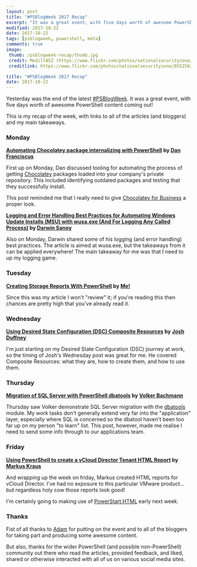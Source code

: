 ```yaml
---
layout: post
title: "#PSBlogWeek 2017 Recap"
excerpt: "It was a great event, with five days worth of awesome PowerShell content coming out!"
modified: 2017-10-22
date: 2017-10-22
tags: [psblogweek, powershell, meta]
comments: true
image:
 thumb: /psblogweek-recap/thumb.jpg
 credit: MedillNSZ (https://www.flickr.com/photos/nationalsecurityzone/)
 creditlink: https://www.flickr.com/photos/nationalsecurityzone/8552562622

title: "#PSBlogWeek 2017 Recap"
date: 2017-10-22
---
```


Yesterday was the end of the latest [#PSBlogWeek](http://psblogweek.com/). It was
a great event, with five days worth of awesome PowerShell content coming out!

This is my recap of the week, with links to all of the articles (and bloggers) and
my main takeaways.

### Monday

**[Automating Chocolatey package internalizing with PowerShell][Post 1] by
[Dan Franciscus](https://twitter.com/dan_franciscus)**

First up on Monday, Dan discussed tooling for automating the process of getting
[Chocolatey](https://chocolatey.org/) packages loaded into your company's private
repository. This included identifying outdated packages and testing that they
successfully install.

This post reminded me that I really need to give [Chocolatey for Business](https://chocolatey.org/pricing)
a proper look.

**[Logging and Error Handling Best Practices for Automating Windows Update Installs
(MSU) with wusa.exe (And For Logging Any Called Process)][Post 2] by
[Darwin Sanoy](https://twitter.com/DarwinTheorizes)**

Also on Monday, Darwin shared some of his logging (and error handling) best practices.
The article is aimed at wusa.exe, but the takeaways from it can be applied everywhere!
The main takeaway for me was that I need to up my logging game.

### Tuesday

**[Creating Storage Reports With PowerShell][Post 3] by [Me!](https://twitter.com/WindosNZ)**

Since this was my article I won't "review" it; if you're reading this then chances are
pretty high that you've already read it.

### Wednesday

**[Using Desired State Configuration (DSC) Composite Resources][Post 4] by
[Josh Duffney](https://twitter.com/joshduffney)**

I'm just starting on my Desired State Configuration (DSC) journey at work, so the timing
of Josh's Wednesday post was great for me. He covered Composite Resources: what they are,
how to create them, and how to use them.

### Thursday

**[Migration of SQL Server with PowerShell dbatools][Post 5] by
[Volker Bachmann](https://twitter.com/VolkerBachmann)**

Thursday saw Volker demonstrate SQL Server migration with the [dbatools](https://dbatools.io/) module.
My work tasks don't generally extend very far into the "application" layer, especially
where SQL is concerned so the dbatool haven't been too far up on my person "to learn"
list. This post, however, made me realise I need to send some info through to our
applications team.

### Friday

**[Using PowerShell to create a vCloud Director Tenant HTML Report][Post 6] by
[Markus Kraus](https://twitter.com/vMarkus_K/)**

And wrapping up the week on friday, Markus created HTML reports for vCloud Director. I've
had no exposure to this particular VMware product... but regardless holy cow those reports
look good!

I'm certainly going to making use of [PowerStart HTML](https://github.com/tdewin/randomsamples/tree/master/powerstarthtml)
early next week.

### Thanks

Fist of all thanks to [Adam](https://twitter.com/adbertram) for putting on the event and to
all of the bloggers for taking part and producing some awesome content.

But also, thanks for the wider PowerShell (and possible non-PowerShell) community out there
who read the articles, provided feedback, and liked, shared or otherwise interacted with all
of us on various social media sites.

[Post 1]: https://winsysblog.com/2017/10/automating-chocolatey-package-internalizing-with-powershell.html
[Post 2]: https://cloudywindows.io/post/logging-and-error-handling-best-practices-for-automating-windows-update-installs-msu-with-wusa.exe-and-for-logging-any-called-process/
[Post 3]: https://king.geek.nz/2017/10/17/powershell-storage-report/
[Post 4]: http://duffney.io/UsingDscCompositeResources
[Post 5]: http://blog.volkerbachmann.de/2017/10/19/migration-of-sql-server-with-powershell-dbatools/
[Post 6]: https://mycloudrevolution.com/2017/10/09/using-powershell-to-create-a-vcloud-director-tenant-html-report/
